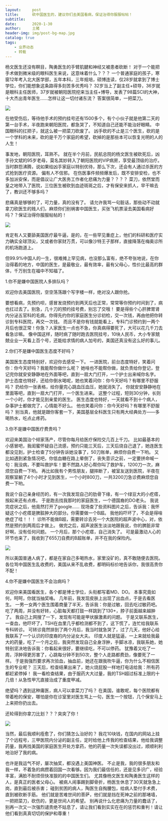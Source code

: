 ```yaml
---
layout:     post
title:      砍中国医生的，建议你们去美国看病，保证治得你服服帖帖！
subtitle:   
date:       2020-1-30
author:     土猪
header-img: img/post-bg-map.jpg
catalog: true
tags:
    - 业界动态
    - 转载
---
```


杨文医生还没有瞑目，陶勇医生的手臂肌腱和神经又被患者砍断！
对于一个能把手术做到微米级的眼科医生来说，这意味着什么？？？
一个普通家庭的孩子，寒窗12年考入北大医学部，五年本科，三年规培，硕博连读，仅28岁就拿到了博士学位，你们能想象这条路得多刻苦多优秀吗？
32岁当上了副主任+硕导，36岁就是眼科主任医师，37岁就被朝阳医院挖来当主任+博导，发表了98篇SCI的大神，十大杰出青年医生……怎样让这一切付诸东流？
答案很简单，一把菜刀。


![](https://mmbiz.qpic.cn/mmbiz_jpg/iaUvG0Iiavkf948mAayyC9qRK8YdIUPKB3symHl93zlmOfgpn5ePdAok4m7vvChsNKx9CENrk9N3czLfwZjxSvbQ/640?wx_fmt=jpeg&tp=webp&wxfrom=5&wx_lazy=1&wx_co=1)

在他受伤后，等待他手术的预约挂号还有1500多个，有个小伙子就是他第二天的第一台手术，半夜跑来朝阳医院，都急哭了，不知道自己还能不能治好眼睛。
中国眼科的扛把子，就这么被一把菜刀砍废了。
凶手砍的不止是三个医生，砍的是一个学科的未来，砍的是千万个家庭的希望，砍掉的是那些本可以恢复光明的人的人生！


事发地，朝阳医院，耳熟不。
就在半个月前，民航总院的杨文医生被砍死后，凶手孙文斌的95岁老母，莫名其妙转入了朝阳医院的VIP病房，享受最顶级的治疗。
当时群怨沸腾，说如果给凶手家庭以特别优待，那么下次，还会有人通过杀医的方式抢到医疗资源。
偏有人不信邪。
在伤医事件频频爆发后，既不安排安检，也不多加派安保，而是倡议让广大医务工作者化悲痛为力量？？？？
菜刀，依然堂而皇之地带入了医院，三位医生被砍到血迹斑斑之后，才有保安来抓人，早干嘛去了，教训还不够多吗？


悲痛真是够够的了，可力量，真的没有了。
请允许我骂一句脏话，那些动不动就拿刀砍医生的贱人们，麻烦你们别祸害中国医生，买张飞机票滚去美国看病好吗？？保证治得你服服帖帖的！



![](https://mmbiz.qpic.cn/mmbiz_jpg/iaUvG0Iiavkf948mAayyC9qRK8YdIUPKB3pPzP7oYD3n9V8ia5icbicLRT9ClfjHf4BXnDRmEDdatCqia0hgBIdY9tuw/640?wx_fmt=jpeg&tp=webp&wxfrom=5&wx_lazy=1&wx_co=1)


肯定有人又要舔美国医疗最牛逼，是的，在一些罕见重症上，他们的科研和医疗实力确实全球顶尖，又或者你家财万贯，可以像沙特王子那样，直接降落在梅奥诊所的机场跑道上。


但99.9%中国人的一生，很难摊上罕见病，也没那么富有，绝不夸张地说，在你治得着的地方，中国的医生，是最敬业，最有效率，最有父母心，性价比最高的群体，千万别生在福中不知福了。



1.你不是嫌中国医院人多排队吗？

欢迎你去美国医院，空空荡荡跟个写字楼一样，绝对没人跟你抢。

要想看病，先预约呗，感冒发烧预约到两天后也正常，常常等你预约时间到了，病也扛过去了。别急，几十刀的预约挂号费，别忘了交哦！
要是得些个心肝脾胃肾内分泌五官科的毛病，你得先约你的家庭医生分诊初检，交一次钱，再由他把你转诊到专科医院，再交一次钱。
而且不是你有钱就能看上，专科门诊预约到一两个月后也很正常！你急？人家医生一点也不急，你真病得要死了，大可以花几千刀去看急诊嘛。
像中国这样，随时病了随时跑去医院挂号，10块人民币，大小专家兢兢业业一天看上百个号，还能给求情的病人加号的，美国还真没有这么好的事儿。



2.你们不是嫌中国医生态度不好吗？

美国医生态度特别好，欢迎你去感受一下。
一进医院，前台态度特好，笑着问你：你今天好吗？我能帮你做什么呢？
她啥也不能帮你做，就负责给你登记，登记完你就安安静静地在外面等吧，直到一扇大门打开，一个护士出来喊你名字。
护士态度也特好，还给你倒水喝呢，她也笑着问你：你今天好吗？有哪里不舒服吗？
扔给你一张表格，给你量完心跳血压血压，她就消失了。
你就安安静静地在里面等吧，直到一扇大门打开，一个医生进来。
这整个过程，短则30分钟，长则一个小时，你才能见到亲爱的医生。
医生态度也特好，一天就看不到十个病人，杂事护士都做完了，心情能不好么。
他也笑着问你：你今天好吗？有哪里不舒服吗？
别当真，他就是跟你客套一下，美国基层全科医生只有两大经典处方——多喝热水，吃点止疼药。



3.你不是嫌中国医疗费贵吗？


欢迎来美国治个倾家荡产，尽管你每月给医疗保险交几百上千刀。
比如最基本的小感冒吧，我闺蜜怀疑自己流感，预约只能三天后，三天后烧自己退了，她连医生都没见到，护士检查了5分钟告诉她没事了，50刀账单，麻烦你自费一下哟。
又比如遇到紧急情况吧，你低血糖在路上晕倒了，丧失意识之前，一定要拼命喊一句：我没病，不要叫救护车！要不然路人好心帮你叫了救护车，1200刀一次，麻烦您自费一下哟。
再比如我有个男性朋友，腿摔断了，被室友送到医院，半夜在观察室躺了4个小时才见到医生，一个小时800刀，一共3200刀急诊费麻烦您自费一下哟。


我说个自己亲身经历的，有一次我发现自己的肋骨下缘，有一个绿豆大的小疙瘩，按起来还有点疼。
于是跑去找我那时的家庭医生，一个德国裔的DO老头。
我说完症状之后，他竟然打开了google……
现场查了些资料图片之后，告诉我：我怀疑这个小疙瘩是脾脏肿大的部分。你需要做一个B超。
我他妈吓坏了，不会是得啥绝症了哇！！！
诊所不能做B超，需要转诊去另一个大医院的超声波中心，对，依然是预约到两周后才做上。
做完之后，超声波医生淡淡地跟我说，你的脾脏非常好啊，没有任何问题。
一个月后，那个小疙瘩，自己消失了。
可是最激动人心的环节也来了，我收到了655刀自费的B超账单，并不在我的保险内。


![](https://mmbiz.qpic.cn/mmbiz_jpg/iaUvG0Iiavkf948mAayyC9qRK8YdIUPKB3w7A6LFah8hmC2IGstfYYrhHsicXJpDeS8js6ueNSC4Ahz0NoPmLOZhw/640?wx_fmt=jpeg&tp=webp&wxfrom=5&wx_lazy=1&wx_co=1)


所以美国普通人病了，都是在家自己多喝热水，家里没矿的，真不敢随便去医院。
各位骂中国医生乱收费的，美国从来不乱收费，都明码标价地告诉你，我很高贵你不配！



4.你不是嫌中国医生不会治病吗？


欢迎你来美国看医生，各个都是博士学位，头衔都写着MD、DO。
本事究竟如何，呵呵，你就当抽奖咯。
几年前，我发现皮肤上出现了出血点，于是去看医生。
一男一女两个医生围着商量了半天，告诉我：你是过敏，回去吃过敏药吧。
吃了两周，并没有好转，心脏每天都打鼓一样跳到了130+，脖子前面越来越肿了。
我自己上网搜了一下，发现有可能是甲状腺激素的问题。
于是又联系医生，一查血，他吓坏了，TSH在血里几乎都检测都不到了，这下慌了，连忙给我联系专科转诊。
可转诊竟然排到了两个月后，我当时就急哭了，过了几天，他好心给我联系了一个认识的印度裔的内分泌女大夫。
印度人就是猛逼，一上来就给我最大的药量，吃了一个月之后，我突然发现自己全身浮肿，手脚冰凉，我联系她，她特别坚决地告诉我：你看起来很好，要继续吃，不可以停药。
犹豫着又吃了一周，浮肿得更厉害了，心跳每分钟不到50次，整个人走路都费劲，像要死了一样。
于是我强烈要求再次验血，抽血前，她还在跟我吹牛逼，你为什么不相信医生的专业呢？
三天后，检查结果出来了，她火烧屁股一样地打电话给我：所有药都赶紧停掉！
我一看检查结果，由于服药大大过量，我的TSH超过标准上限的十几倍！从急性甲亢直接治成了重度甲减。


绝望吗？遇到这种庸医，病人可以拿菜刀了吗？
在美国，谁敢呢，每个医院都有带着枪的保安，哪怕是你在诊室里对医生骂上一句，医生一个按钮，几个保安马上上来把你扔出去。

还轮得到你拿刀比划？？？突突了你！


![](https://mmbiz.qpic.cn/mmbiz_jpg/iaUvG0Iiavkf948mAayyC9qRK8YdIUPKB3kdkheJ8ZW4IsR8icsRPictia29ibHyYibpb2CYj1N3xIQ2tjrvnVL3RmhGw/640?wx_fmt=jpeg&tp=webp&wxfrom=5&wx_lazy=1&wx_co=1)


当然，最后我顺利痊愈了，你们猜怎么治好的？
我花10块钱，在国内的网站上挂了个远程号，三甲医院内分泌的副主任，定时给他上传我的检查结果，他给我调整药量，我再找美国的家庭医生开处方拿药，他的药量一次失误都没出过，顺顺利利地治好了我的病。


也许是我运气不好，屡次抽奖，都没遇上美国神医。
不止是我，我的很多朋友和我一样，不着急的病攒着回国一次看够。因为我们最信任的，还是见多识广，经验丰富，满脸不耐烦但快准狠的的中国医生们。
尤其像杨文医生和陶勇医生这样的人，是真正的医者父母心。
被病人闹事踢到脚骨折，杨医生休息了30天就急急上岗，直到最后被杀害；
碰到贫困的病人，陶医生自掏腰包，给病人垫付手术费，直到被砍断手筋。
他们就是苦难世间的菩萨，他们就是挡在死神之前的那堵墙，一把把菜刀，砍伤的，更是世间人的希望。
别再说什么化悲痛为力量的蠢话了，别再一次又一次强烈谴责绝不姑息了，请让我们看到实实在在的惩罚和重判！请让他们看到真真切切的保护和尊重！